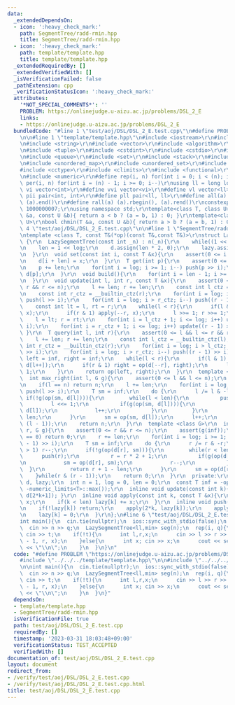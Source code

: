 ```yaml
---
data:
  _extendedDependsOn:
  - icon: ':heavy_check_mark:'
    path: SegmentTree/radd-rmin.hpp
    title: SegmentTree/radd-rmin.hpp
  - icon: ':heavy_check_mark:'
    path: template/template.hpp
    title: template/template.hpp
  _extendedRequiredBy: []
  _extendedVerifiedWith: []
  _isVerificationFailed: false
  _pathExtension: cpp
  _verificationStatusIcon: ':heavy_check_mark:'
  attributes:
    '*NOT_SPECIAL_COMMENTS*': ''
    PROBLEM: https://onlinejudge.u-aizu.ac.jp/problems/DSL_2_E
    links:
    - https://onlinejudge.u-aizu.ac.jp/problems/DSL_2_E
  bundledCode: "#line 1 \"test/aoj/DSL/DSL_2_E.test.cpp\"\n#define PROBLEM \"https://onlinejudge.u-aizu.ac.jp/problems/DSL_2_E\"\
    \n\n#line 1 \"template/template.hpp\"\n#include <iostream>\r\n#include <cmath>\r\
    \n#include <string>\r\n#include <vector>\r\n#include <algorithm>\r\n#include <utility>\r\
    \n#include <tuple>\r\n#include <cstdint>\r\n#include <cstdio>\r\n#include <map>\r\
    \n#include <queue>\r\n#include <set>\r\n#include <stack>\r\n#include <deque>\r\
    \n#include <unordered_map>\r\n#include <unordered_set>\r\n#include <bitset>\r\n\
    #include <cctype>\r\n#include <climits>\r\n#include <functional>\r\n#include <cassert>\r\
    \n#include <numeric>\r\n#define rep(i, n) for(int i = 0; i < (n); i++)\r\n#define\
    \ per(i, n) for(int i = (n) - 1; i >= 0; i--)\r\nusing ll = long long;\r\n#define\
    \ vi vector<int>\r\n#define vvi vector<vi>\r\n#define vl vector<ll>\r\n#define\
    \ pii pair<int, int>\r\n#define pll pair<ll, ll>\r\n#define all(a) (a).begin(),\
    \ (a).end()\r\n#define rall(a) (a).rbegin(), (a).rend()\r\nconstexpr int mod =\
    \ 1000000007;\r\nusing namespace std;\r\ntemplate<class T, class U>\r\nbool chmax(T\
    \ &a, const U &b){ return a < b ? (a = b, 1) : 0; }\r\ntemplate<class T, class\
    \ U>\r\nbool chmin(T &a, const U &b){ return a > b ? (a = b, 1) : 0; }\n#line\
    \ 4 \"test/aoj/DSL/DSL_2_E.test.cpp\"\n\n#line 1 \"SegmentTree/radd-rmin.hpp\"\
    \ntemplate <class T, const T&(*op)(const T&,const T&)>\r\nstruct LazySegmentTree\
    \ {\r\n  LazySegmentTree(const int _n) : n(_n){\r\n    while((1 << log) < n) log++;\r\
    \n    len = 1 << log;\r\n    d.assign(len * 2, 0);\r\n    lazy.assign(len, 0);\r\
    \n  }\r\n  void set(const int i, const T &x){\r\n    assert(0 <= i && i < n);\r\
    \n    d[i + len] = x;\r\n  }\r\n  T get(int p){\r\n    assert(0 <= p && p < n);\r\
    \n    p += len;\r\n    for(int i = log; i >= 1; i--) push(p >> i);\r\n    return\
    \ d[p];\r\n  }\r\n  void build(){\r\n    for(int i = len - 1; i >= 1; i--) update(i);\r\
    \n  }\r\n  void update(int l, int r, const T &x){\r\n    assert(0 <= l && l <=\
    \ r && r <= n);\r\n    l += len; r += len;\r\n    const int l_ctz = __builtin_ctz(l);\r\
    \n    const int r_ctz = __builtin_ctz(r);\r\n    for(int i = log; i > l_ctz; i--)\
    \ push(l >> i);\r\n    for(int i = log; i > r_ctz; i--) push((r - 1) >> i);\r\n\
    \    const int lt = l, rt = r;\r\n    while(l < r){\r\n      if(l & 1) apply(l++,\
    \ x);\r\n      if(r & 1) apply(--r, x);\r\n      l >>= 1; r >>= 1;\r\n    }\r\n\
    \    l = lt; r = rt;\r\n    for(int i = l_ctz + 1; i <= log; i++) update(l >>\
    \ i);\r\n    for(int i = r_ctz + 1; i <= log; i++) update((r - 1) >> i);\r\n \
    \ }\r\n  T query(int l, int r){\r\n    assert(0 <= l && l <= r && r <= n);\r\n\
    \    l += len; r += len;\r\n    const int l_ctz = __builtin_ctz(l);\r\n    const\
    \ int r_ctz = __builtin_ctz(r);\r\n    for(int i = log; i > l_ctz; i--) push(l\
    \ >> i);\r\n    for(int i = log; i > r_ctz; i--) push((r - 1) >> i);\r\n    T\
    \ left = inf, right = inf;\r\n    while(l < r){\r\n      if(l & 1) left = op(left,\
    \ d[l++]);\r\n      if(r & 1) right = op(d[--r], right);\r\n      l >>= 1; r >>=\
    \ 1;\r\n    }\r\n    return op(left, right);\r\n  }\r\n  template <class G>\r\n\
    \  int max_right(int l, G g){\r\n    assert(0 <= l && l <= n);\r\n    assert(g(inf));\r\
    \n    if(l == n) return n;\r\n    l += len;\r\n    for(int i = log; i >= 1; i--)\
    \ push(l >> i);\r\n    T sm = inf;\r\n    do {\r\n      l /= l & -l;\r\n     \
    \ if(!g(op(sm, d[l]))){\r\n        while(l < len){\r\n          push(l);\r\n \
    \         l <<= 1;\r\n          if(g(op(sm, d[l]))){\r\n            sm = op(sm,\
    \ d[l]);\r\n            l++;\r\n          }\r\n        }\r\n        return l -\
    \ len;\r\n      }\r\n      sm = op(sm, d[l]);\r\n      l++;\r\n    }while(l &\
    \ (l - 1));\r\n    return n;\r\n  }\r\n  template <class G>\r\n  int min_left(int\
    \ r, G g){\r\n    assert(0 <= r && r <= n);\r\n    assert(g(inf));\r\n    if(r\
    \ == 0) return 0;\r\n    r += len;\r\n    for(int i = log; i >= 1; i--) push((r\
    \ - 1) >> i);\r\n    T sm = inf;\r\n    do {\r\n      r /= r & -r;\r\n      if(r\
    \ > 1) r--;\r\n      if(!g(op(d[r], sm))){\r\n        while(r < len){\r\n    \
    \      push(r);\r\n          r = r * 2 + 1;\r\n          if(g(op(d[r], sm))){\r\
    \n            sm = op(d[r], sm);\r\n            r--;\r\n          }\r\n      \
    \  }\r\n        return r + 1 - len;\r\n      }\r\n      sm = op(d[r], sm);\r\n\
    \    }while(r & (r - 1));\r\n    return 0;\r\n  }\r\n  private:\r\n  vector<T>\
    \ d, lazy;\r\n  int n = 1, log = 0, len = 0;\r\n  const T inf = -op(numeric_limits<T>::max(),\
    \ -numeric_limits<T>::max());\r\n  inline void update(const int k){ d[k] = op(d[2*k],\
    \ d[2*k+1]); }\r\n  inline void apply(const int k, const T &x){\r\n    d[k] +=\
    \ x;\r\n    if(k < len) lazy[k] += x;\r\n  }\r\n  inline void push(const int k){\r\
    \n    if(!lazy[k]) return;\r\n    apply(2*k, lazy[k]);\r\n    apply(2*k+1, lazy[k]);\r\
    \n    lazy[k] = 0;\r\n  }\r\n};\n#line 6 \"test/aoj/DSL/DSL_2_E.test.cpp\"\n\n\
    int main(){\n  cin.tie(nullptr);\n  ios::sync_with_stdio(false);\n  int n,q;\n\
    \  cin >> n >> q;\n  LazySegmentTree<ll,min> seg(n);\n  rep(i, q){\n    int t;\
    \ cin >> t;\n    if(!t){\n      int l,r,x;\n      cin >> l >> r >> x;\n      seg.update(l\
    \ - 1, r, x);\n    }else{\n      int x; cin >> x;\n      cout << seg.get(x - 1)\
    \ << \"\\n\";\n    }\n  }\n}\n"
  code: "#define PROBLEM \"https://onlinejudge.u-aizu.ac.jp/problems/DSL_2_E\"\n\n\
    #include \"../../../template/template.hpp\"\n\n#include \"../../../SegmentTree/radd-rmin.hpp\"\
    \n\nint main(){\n  cin.tie(nullptr);\n  ios::sync_with_stdio(false);\n  int n,q;\n\
    \  cin >> n >> q;\n  LazySegmentTree<ll,min> seg(n);\n  rep(i, q){\n    int t;\
    \ cin >> t;\n    if(!t){\n      int l,r,x;\n      cin >> l >> r >> x;\n      seg.update(l\
    \ - 1, r, x);\n    }else{\n      int x; cin >> x;\n      cout << seg.get(x - 1)\
    \ << \"\\n\";\n    }\n  }\n}"
  dependsOn:
  - template/template.hpp
  - SegmentTree/radd-rmin.hpp
  isVerificationFile: true
  path: test/aoj/DSL/DSL_2_E.test.cpp
  requiredBy: []
  timestamp: '2023-03-31 18:03:48+09:00'
  verificationStatus: TEST_ACCEPTED
  verifiedWith: []
documentation_of: test/aoj/DSL/DSL_2_E.test.cpp
layout: document
redirect_from:
- /verify/test/aoj/DSL/DSL_2_E.test.cpp
- /verify/test/aoj/DSL/DSL_2_E.test.cpp.html
title: test/aoj/DSL/DSL_2_E.test.cpp
---
```

